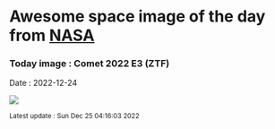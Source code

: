 
# Awesome space image of the day from [NASA](https://api.nasa.gov/)

### Today image : Comet 2022 E3 (ZTF)
Date : 2022-12-24

![](https://apod.nasa.gov/apod/image/2212/c2022E3_ZTF_Bartlett800.png)

<small>Latest update : Sun Dec 25 04:16:03 2022</small>
        